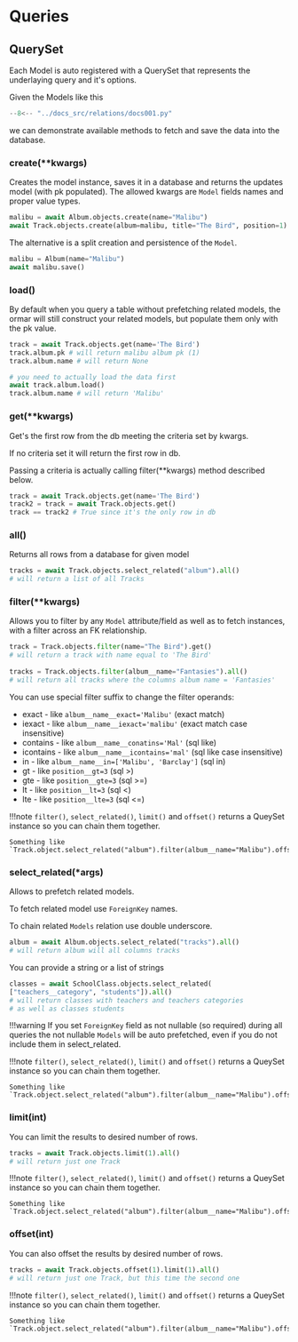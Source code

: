 # Queries

## QuerySet

Each Model is auto registered with a QuerySet that represents the underlaying query and it's options.

Given the Models like this

```Python 
--8<-- "../docs_src/relations/docs001.py"
```

we can demonstrate available methods to fetch and save the data into the database.

### create(**kwargs)

Creates the model instance, saves it in a database and returns the updates model (with pk populated).
The allowed kwargs are `Model` fields names and proper value types. 

```python
malibu = await Album.objects.create(name="Malibu")
await Track.objects.create(album=malibu, title="The Bird", position=1)
```

The alternative is a split creation and persistence of the `Model`.
```python
malibu = Album(name="Malibu")
await malibu.save()
```

### load()

By default when you query a table without prefetching related models, the ormar will still construct
your related models, but populate them only with the pk value.

```python
track = await Track.objects.get(name='The Bird')
track.album.pk # will return malibu album pk (1)
track.album.name # will return None

# you need to actually load the data first
await track.album.load()
track.album.name # will return 'Malibu'
```

### get(**kwargs)

Get's the first row from the db meeting the criteria set by kwargs.

If no criteria set it will return the first row in db.

Passing a criteria is actually calling filter(**kwargs) method described below.

```python
track = await Track.objects.get(name='The Bird')
track2 = track = await Track.objects.get()
track == track2 # True since it's the only row in db
```

### all()

Returns all rows from a database for given model

```python
tracks = await Track.objects.select_related("album").all()
# will return a list of all Tracks
```

### filter(**kwargs)

Allows you to filter by any `Model` attribute/field 
as well as to fetch instances, with a filter across an FK relationship.

```python
track = Track.objects.filter(name="The Bird").get()
# will return a track with name equal to 'The Bird'
 
tracks = Track.objects.filter(album__name="Fantasies").all()
# will return all tracks where the columns album name = 'Fantasies'
```

You can use special filter suffix to change the filter operands:

*  exact - like `album__name__exact='Malibu'` (exact match)
*  iexact - like `album__name__iexact='malibu'` (exact match case insensitive)
*  contains - like `album__name__conatins='Mal'` (sql like)
*  icontains - like `album__name__icontains='mal'` (sql like case insensitive)
*  in - like `album__name__in=['Malibu', 'Barclay']` (sql in)
*  gt - like `position__gt=3` (sql >)
*  gte - like `position__gte=3` (sql >=)
*  lt - like `position__lt=3` (sql <)
*  lte - like `position__lte=3` (sql <=)

!!!note
    `filter()`, `select_related()`, `limit()` and `offset()` returns a QueySet instance so you can chain them together.
    
    Something like `Track.object.select_related("album").filter(album__name="Malibu").offset(1).limit(1).all()`

### select_related(*args)

Allows to prefetch related models. 

To fetch related model use `ForeignKey` names.

To chain related `Models` relation use double underscore.

```python
album = await Album.objects.select_related("tracks").all()
# will return album will all columns tracks
```

You can provide a string or a list of strings

```python
classes = await SchoolClass.objects.select_related(
["teachers__category", "students"]).all()
# will return classes with teachers and teachers categories
# as well as classes students
```

!!!warning
    If you set `ForeignKey` field as not nullable (so required) during 
    all queries the not nullable `Models` will be auto prefetched, even if you do not include them in select_related.

!!!note
    `filter()`, `select_related()`, `limit()` and `offset()` returns a QueySet instance so you can chain them together.
    
    Something like `Track.object.select_related("album").filter(album__name="Malibu").offset(1).limit(1).all()`

### limit(int)

You can limit the results to desired number of rows.

```python
tracks = await Track.objects.limit(1).all()
# will return just one Track
```

!!!note
    `filter()`, `select_related()`, `limit()` and `offset()` returns a QueySet instance so you can chain them together.
    
    Something like `Track.object.select_related("album").filter(album__name="Malibu").offset(1).limit(1).all()`

### offset(int)

You can also offset the results by desired number of rows.

```python
tracks = await Track.objects.offset(1).limit(1).all()
# will return just one Track, but this time the second one
```

!!!note
    `filter()`, `select_related()`, `limit()` and `offset()` returns a QueySet instance so you can chain them together.
    
    Something like `Track.object.select_related("album").filter(album__name="Malibu").offset(1).limit(1).all()`